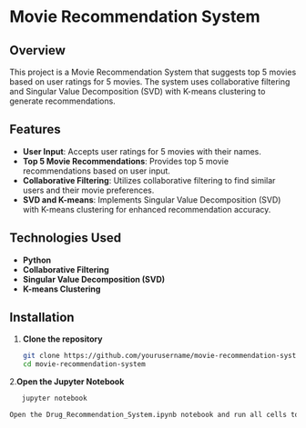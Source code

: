 # Movie Recommendation System

## Overview
This project is a Movie Recommendation System that suggests top 5 movies based on user ratings for 5 movies. The system uses collaborative filtering and Singular Value Decomposition (SVD) with K-means clustering to generate recommendations.

## Features
- **User Input**: Accepts user ratings for 5 movies with their names.
- **Top 5 Movie Recommendations**: Provides top 5 movie recommendations based on user input.
- **Collaborative Filtering**: Utilizes collaborative filtering to find similar users and their movie preferences.
- **SVD and K-means**: Implements Singular Value Decomposition (SVD) with K-means clustering for enhanced recommendation accuracy.

## Technologies Used
- **Python**
- **Collaborative Filtering**
- **Singular Value Decomposition (SVD)**
- **K-means Clustering**

## Installation

1. **Clone the repository**
   ```bash
   git clone https://github.com/yourusername/movie-recommendation-system.git
   cd movie-recommendation-system

2.**Open the Jupyter Notebook**

   ```bash
      jupyter notebook

Open the Drug_Recommendation_System.ipynb notebook and run all cells to train the model and get recommendations.



